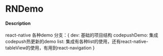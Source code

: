# RNDemo

#### Description
react-native 各种demo
分支：{
    dev: 基础的项目结构
    codepushDemo: 集成codepush热更新的demo
    list: 集成有各种list的使用，还有react-native-tableView的使用，有用到react-navigation
}